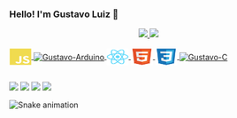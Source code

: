 ### Hello! I'm Gustavo Luiz 👋
<div align="center">
  <a href="https://github.com/GustavoLuizO">
  <img height="180em" src="https://github-readme-stats.vercel.app/api?username=GustavoLuizO&show_icons=true&theme=codeSTACKr&include_all_commits=true&count_private=true"/>
  <img height="180em" src="https://github-readme-stats.vercel.app/api/top-langs/?username=GustavoLuizO&layout=compact&langs_count=7&theme=codeSTACKr"/>
</div>
<div style="display: inline_block"><br>
  <img align="center" alt="GustavoLuiz-Js" height="30" width="40" src="https://raw.githubusercontent.com/devicons/devicon/master/icons/javascript/javascript-plain.svg">
  <img align="center" alt="Gustavo-Arduino" height="30" width="40" src="https://cdn.jsdelivr.net/gh/devicons/devicon/icons/arduino/arduino-original.svg" />
  <img align="center" alt="Gustavo-React" height="30" width="40" src="https://raw.githubusercontent.com/devicons/devicon/master/icons/react/react-original.svg">
  <img align="center" alt="Gustavo-HTML" height="30" width="40" src="https://raw.githubusercontent.com/devicons/devicon/master/icons/html5/html5-original.svg">
  <img align="center" alt="Gustavo-CSS" height="30" width="40" src="https://raw.githubusercontent.com/devicons/devicon/master/icons/css3/css3-original.svg">
  <img align="center" alt="Gustavo-C" height="30" width="40" src="https://cdn.jsdelivr.net/gh/devicons/devicon/icons/c/c-original.svg" >
</div>

##
  
  <div> 
  <a href="https://www.youtube.com/channel/UCi3mEZ9OA55PXyL9usM65Jg" target="_blank"><img src="https://img.shields.io/badge/YouTube-FF0000?style=for-the-badge&logo=youtube&logoColor=white" target="_blank"></a>
  <a href="https://instagram.com/gustavol_oliveira" target="_blank"><img src="https://img.shields.io/badge/-Instagram-%23E4405F?style=for-the-badge&logo=instagram&logoColor=white" target="_blank"></a>
  <a href = "mailto:glogustavo4321@gmail.com"><img src="https://img.shields.io/badge/-Gmail-%23333?style=for-the-badge&logo=gmail&logoColor=white" target="_blank"></a>
  <a href="https://www.linkedin.com/in/gustavo-luiz-oliveira-2818b2232/" target="_blank"><img src="https://img.shields.io/badge/-LinkedIn-%230077B5?style=for-the-badge&logo=linkedin&logoColor=white" target="_blank"></a> 
 
  ![Snake animation](https://github.com/GustavoLuizO/GustavoLuizO/blob/output/github-contribution-grid-snake.svg)
 
</div>
  


